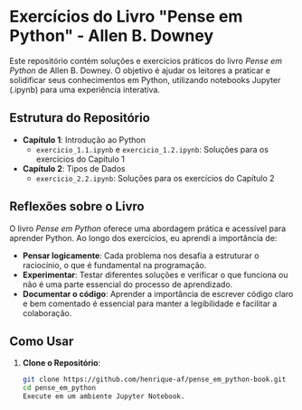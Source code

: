 # Exercícios do Livro "Pense em Python" - Allen B. Downey

Este repositório contém soluções e exercícios práticos do livro *Pense em Python* de Allen B. Downey. O objetivo é ajudar os leitores a praticar e solidificar seus conhecimentos em Python, utilizando notebooks Jupyter (.ipynb) para uma experiência interativa.

## Estrutura do Repositório

- **Capítulo 1**: Introdução ao Python
  - `exercicio_1.1.ipynb` e `exercicio_1.2.ipynb`: Soluções para os exercícios do Capítulo 1
- **Capítulo 2**: Tipos de Dados
  - `exercicio_2.2.ipynb`: Soluções para os exercícios do Capítulo 2

## Reflexões sobre o Livro

O livro *Pense em Python* oferece uma abordagem prática e acessível para aprender Python. Ao longo dos exercícios, eu aprendi a importância de:

- **Pensar logicamente**: Cada problema nos desafia a estruturar o raciocínio, o que é fundamental na programação.
- **Experimentar**: Testar diferentes soluções e verificar o que funciona ou não é uma parte essencial do processo de aprendizado.
- **Documentar o código**: Aprender a importância de escrever código claro e bem comentado é essencial para manter a legibilidade e facilitar a colaboração.

## Como Usar

1. **Clone o Repositório**:
   ```bash
   git clone https://github.com/henrique-af/pense_em_python-book.git
   cd pense_em_python
   Execute em um ambiente Jupyter Notebook.
